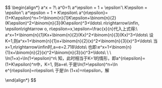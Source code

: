 $$
\begin{align*}
a^x = ?\\
a^0=1\\
a^\epsilon = 1 + \epsilon'\\
K\epsilon = \epsilon'\\
a^\epsilon = 1 + K\epsilon\\
a^{n\epsilon}=(1+K\epsilon)^n=1+\binom{n}{1}K\epsilon+\binom{n}{2}(K\epsilon)^2+\binom{n}{3}(K\epsilon)^3+\ldots\\
n\rightarrow\infin, \epsilon\rightarrow o, n\epsilon=x,\epsilon=\frac{x}{n}代入上式得:\\
a^x=1+\binom{n}{1}Kx+\binom{n}{2}(Kx)^2+\binom{n}{3}(Kx)^3+\ldots\\
设K=1,则a^x=1+\binom{n}{1}x+\binom{n}{2}(x)^2+\binom{n}{3}(x)^3+\ldots\\
当x=1,n\rightarrow\infin时,a=e=2.718\ldots\\
也即:e^x=1+\binom{n}{1}x+\binom{n}{2}(x)^2+\binom{n}{3}(x)^3+\ldots\\
\\
\\
\ln(1+x)=\ln(1+\epsilon)^n\\
知，此时相当于K=1的情形，即a^{n\epsilon}=(1+K\epsilon)^n中，K=1, 则a=e\\
于是\ln(1+\epsilon)^n=\ln e^{n\epsilon}=n\epsilon\\
于是\ln (1+x)=n\epsilon，解

\end{align*}
$$

